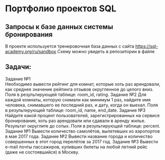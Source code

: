 # Портфолио проектов SQL
## Запросы к базе данных системы бронирования
В проекте используется тренировочная база данных с сайта https://sql-academy.org/ru/sandbox
Схему можно увидеть в репозитории в файле 
## Задачи:
Задание №1<br />
Необходимо вывести рейтинг для комнат, которые хоть раз арендовали, как среднее значение рейтинга отзывов округленное до целого вниз. Поля в результирующей таблице: room_id, rating.
﻿Задание﻿ №2
Для каждой комнаты, которую снимали как минимум 1 раз, найдите имя человека, снимавшего ее последний раз, и дату, когда он выехал. Поля в результирующей таблице: room_id, name, end_date.
Задание﻿ №3
Найдите какой процент пользователей, зарегистрированных на сервисе бронирования, хоть раз арендовали или сдавали в аренду жилье. Результат округлите до сотых. Поля в результирующей таблице: percent.
Задание﻿ №1
Вывести количество самолётов, вылетевших из аэропортов в мае 2017 года.
﻿Задание﻿ №2
Вывести название города и количество совершенных в этот город перелётов за 2017 год.
﻿Задание﻿ №3
Вывести e-mail почты пассажиров, купивших билеты на любой летний рейс (даже не состоявшийся) в Москву.
